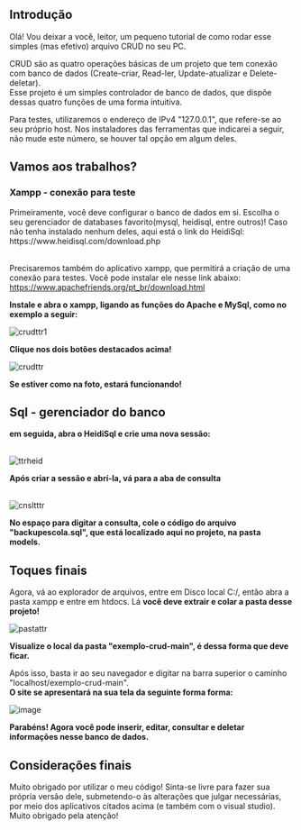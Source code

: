 <h2>Introdução</h2>

Olá! Vou deixar a você, leitor, um pequeno tutorial de como rodar esse simples (mas efetivo) arquivo CRUD no seu PC.<br>

CRUD são as quatro operações básicas de um projeto que tem conexão com banco de dados (Create-criar, Read-ler, Update-atualizar e Delete-deletar).<br>
Esse projeto é um simples controlador de banco de dados, que dispõe dessas quatro funções de uma forma intuitiva.

Para testes, utilizaremos o endereço de IPv4 "127.0.0.1", que refere-se ao seu próprio host. Nos instaladores das ferramentas que indicarei a seguir, não mude este número, se houver tal opção em algum deles.<br>

<h2>Vamos aos trabalhos?</h2>
<h3> Xampp - conexão para teste </h3>
Primeiramente, você deve configurar o banco de dados em si. Escolha o seu gerenciador de databases favorito(mysql, heidisql, entre outros)!
Caso não tenha instalado nenhum deles, aqui está o link do HeidiSql:
https://www.heidisql.com/download.php <br><br>

Precisaremos também do aplicativo xampp, que permitirá a criação de uma conexão para testes. Você pode instalar ele nesse link abaixo:
https://www.apachefriends.org/pt_br/download.html <br>

<b>Instale e abra o xampp, ligando as funções do Apache e MySql, como no exemplo a seguir:</b><br>

![crudttr1](https://user-images.githubusercontent.com/105890630/228091860-457b800c-14c2-4fd5-a796-9e05ec014ec7.png)<br>

<b>Clique nos dois botões destacados acima!</b>


![crudttr](https://user-images.githubusercontent.com/105890630/228091889-5375746e-7eea-4010-9ce2-96e41a83aa7b.png)<br>

<b>Se estiver como na foto, estará funcionando!</b><br>

  <h2> Sql - gerenciador do banco </h2>
<b>em seguida, abra o HeidiSql e crie uma nova sessão:</b><br><br>


![ttrheid](https://user-images.githubusercontent.com/105890630/228086603-84950eaf-9e3c-4053-9c63-404af5451554.png)<br>


<b>Após criar a sessão e abrí-la, vá para a aba de consulta</b><br><br>

![cnsltttr](https://user-images.githubusercontent.com/105890630/228091141-afabbec0-4d4f-4d24-b4c2-b1e6b4310fe0.png)<br>

<b>No espaço para digitar a consulta, cole o código do arquivo "backupescola.sql", que está localizado aqui no projeto, na pasta models.</b><br>
<h2>Toques finais</h2>
Agora, vá ao explorador de arquivos, entre em Disco local C:/, então abra a pasta xampp e entre em htdocs. Lá <b>você deve extrair e colar a pasta desse projeto!</b><br>



![pastattr](https://user-images.githubusercontent.com/105890630/228385608-79f49ac8-e032-4aea-8a25-ea8ef40d1265.png)<br>

<b>Visualize o local da pasta "exemplo-crud-main", é dessa forma que deve ficar.</b><br>

Após isso, basta ir ao seu navegador e digitar na barra superior o caminho "localhost/exemplo-crud-main". <br>
<b>O site se apresentará na sua tela da seguinte forma forma:</b><br>

![image](https://user-images.githubusercontent.com/105890630/228392239-6d672db1-320c-41b1-bb6a-bc732daf50ea.png)<br>

<b>Parabéns! Agora você pode inserir, editar, consultar e deletar informações nesse banco de dados.</b><br>

<h2>Considerações finais</h2>
Muito obrigado por utilizar o meu código! Sinta-se livre para fazer sua própria versão dele, submetendo-o às alterações que julgar necessárias, por meio dos aplicativos citados acima (e também com o visual studio).
Muito obrigado pela atenção!



  
